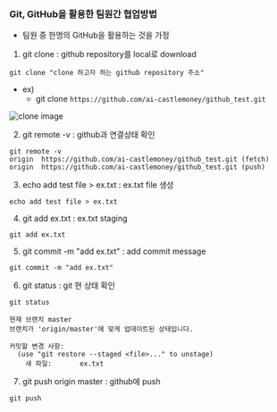 ### Git, GitHub을 활용한 팀원간 협업방법
- 팀원 중 한명의 GitHub을 활용하는 것을 가정

1. git clone : github repository를 local로 download
```
git clone "clone 하고자 하는 github repository 주소"
```
- ex) 
    - git clone `https://github.com/ai-castlemoney/github_test.git`

![clone image](https://github.com/ai-castlemoney/github_test/blob/master/images/clone_github_test.png)

2. git remote -v : github과 연결상태 확인 
```
git remote -v
origin	https://github.com/ai-castlemoney/github_test.git (fetch)
origin	https://github.com/ai-castlemoney/github_test.git (push)
```

3. echo add test file > ex.txt : ex.txt file 생성
```
echo add test file > ex.txt
```

4. git add ex.txt : ex.txt staging
```
git add ex.txt
```

5. git commit -m "add ex.txt" : add commit message
```
git commit -m "add ex.txt"
```

6. git status : git 현 상태 확인
```
git status

현재 브랜치 master
브랜치가 'origin/master'에 맞게 업데이트된 상태입니다.

커밋할 변경 사항:
  (use "git restore --staged <file>..." to unstage)
	새 파일:       ex.txt
```

7. git push origin master : github에 push
```
git push
```